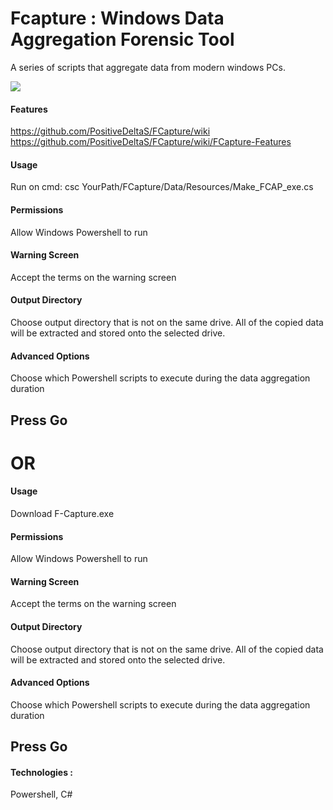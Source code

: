 
# Fcapture : Windows Data Aggregation Forensic Tool
  A series of scripts that aggregate data from modern windows PCs.
  
<img src="https://user-images.githubusercontent.com/32377243/69399902-b7709500-0ca4-11ea-870c-d7e286305c39.png"/>

#### Features
https://github.com/PositiveDeltaS/FCapture/wiki
https://github.com/PositiveDeltaS/FCapture/wiki/FCapture-Features

#### Usage
 Run on cmd: csc YourPath/FCapture/Data/Resources/Make_FCAP_exe.cs
 
#### Permissions
  Allow Windows Powershell to run
  
#### Warning Screen
  Accept the terms on the warning screen
 
#### Output Directory
Choose output directory that is not on the same drive. All of the copied data will be extracted and stored onto the selected drive.

#### Advanced Options
  Choose which Powershell scripts to execute during the data aggregation duration

## Press Go
  

# OR

#### Usage
 Download F-Capture.exe
 
#### Permissions
  Allow Windows Powershell to run
  
#### Warning Screen
  Accept the terms on the warning screen
 
#### Output Directory
Choose output directory that is not on the same drive. All of the copied data will be extracted and stored onto the selected drive.

#### Advanced Options
  Choose which Powershell scripts to execute during the data aggregation duration

## Press Go

  
#### Technologies : 
Powershell, C#
  
  
